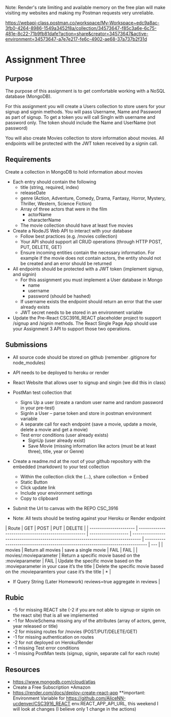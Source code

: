 Note: Render's rate limiting and available memory on the free plan will make visiting my websites and making my Postman requests very unreliable.

https://webapi-class.postman.co/workspace/My-Workspace~edc9a8ac-3fb0-4264-8986-1549a3452f8a/collection/34573647-f85c3a6e-6c75-481e-8c22-71b9fb81dafe?action=share&creator=34573647&active-environment=34573647-a7e7e217-fe6c-4902-ae68-37a737b2f31d

# Assignment Three

## Purpose

The purpose of this assignment is to get comfortable working with a NoSQL database (MongoDB).

For this assignment you will create a Users collection to store users for your signup and signin methods. You will pass Username, Name and Password as part of signup. To get a token you will call SingIn with username and password only. The token should include the Name and UserName (not password)

You will also create Movies collection to store information about movies. All endpoints will be protected with the JWT token received by a signin call.

## Requirements

Create a collection in MongoDB to hold information about movies

- Each entry should contain the following
  - title (string, required, index)
  - releaseDate
  - genre (Action, Adventure, Comedy, Drama, Fantasy, Horror, Mystery, Thriller, Western, Science Fiction)
  - Array of three actors that were in the film
    - actorName
    - characterName
  - The movie collection should have at least five movies
- Create a NodeJS Web API to interact with your database
  - Follow best practices (e.g. /movies collection)
  - Your API should support all CRUD operations (through HTTP POST, PUT, DELETE, GET)
  - Ensure incoming entities contain the necessary information. For example if the movie does not contain actors, the entity should not be created and an error should be returned
- All endpoints should be protected with a JWT token (implement signup, and signin)
  - For this assignment you must implement a User database in Mongo
    - name
    - username
    - password (should be hashed)
  - If username exists the endpoint should return an error that the user already exists
  - JWT secret needs to be stored in an environment variable
- Update the Pre-React CSC3916_REACT placeholder project to support /signup and /signin methods. The React Single Page App should use your Assignment 3 API to support those two operations.

## Submissions

- All source code should be stored on github (remember .gitignore for node_modules)
- API needs to be deployed to heroku or render
- React Website that allows user to signup and singin (we did this in class)
- PostMan test collection that

  - Signs Up a user (create a random user name and random password in your pre-test)
  - SignIn a User – parse token and store in postman environment variable
  - A separate call for each endpoint (save a movie, update a movie, delete a movie and get a movie)
  - Test error conditions (user already exists)
    - SignUp (user already exist)
    - Save Movie (missing information like actors (must be at least three), title, year or Genre)

- Create a readme.md at the root of your github repository with the embedded (markdown) to your test collection
  - Within the collection click the (…), share collection -> Embed
  - Static Button
  - Click update link
  - Include your environment settings
  - Copy to clipboard
- Submit the Url to canvas with the REPO CSC_3916
- Note: All tests should be testing against your Heroku or Render endpoint

| Route                  | GET                                                  | POST                | PUT                                                                                | DELETE                                                                          |
| ---------------------- | ---------------------------------------------------- | ------------------- | ---------------------------------------------------------------------------------- | ------------------------------------------------------------------------------- | --- |
| movies                 | Return all movies                                    | save a single movie | FAIL                                                                               | FAIL                                                                            |
| movies/:movieparameter | Return a specific movie based on the :movieparameter | FAIL                | Update the specific movie based on the :movieparameter in your case it’s the title | Delete the specific movie based on the :movieparamters your case it’s the title | \*  |

- If Query String (Later Homework) reviews=true aggregate in reviews |

## Rubic

- -5 for missing REACT site (-2 if you are not able to signup or signin on the react site) that is all we implemented
- -1 for MovieSchema missing any of the attributes (array of actors, genre, year released or title)
- -2 for missing routes for /movies (POST/PUT/DELETE/GET)
- -1 for missing authentication on routes
- -2 for not deployed on Heroku/Render
- -1 missing Test error conditions
- -1 missing PostMan tests (signup, signin, separate call for each route)

## Resources

- https://www.mongodb.com/cloud/atlas
- Create a Free Subscription \*Amazon
- https://render.com/docs/deploy-create-react-app \*\*important: Environment Variable for https://github.com/AliceNN-ucdenver/CSC3916_REACT env.REACT_APP_API_URL, this weekend I will look at changes (I believe only 1 change in the actions)
